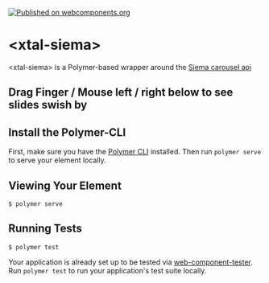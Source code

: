 [![Published on webcomponents.org](https://img.shields.io/badge/webcomponents.org-published-blue.svg)](https://www.webcomponents.org/element/bahrus/xtal-siema)

# \<xtal-siema\>

\<xtal-siema\> is a Polymer-based wrapper around the [Siema carousel api](https://pawelgrzybek.com/siema/)

## Drag Finger / Mouse left / right below to see slides swish by

<!--
```
<custom-element-demo>
  <template>
    <style>
      xtal-link-preview {
        height:200px
      }
    </style>
    <link rel="import" href="xtal-siema.html">
    <script async src="https://rawgit.com/bahrus/xtal-link-preview/master/xtal-link-preview.js"></script>
    <xtal-siema 
          duration="200" easing="ease-out" per-page="1" start-index="0" draggable multiple-drag threshold="20"
          style="height: 200px" attr-for-selected="preview">
          <div>Awesome Web Component Libraries not found on WebComponents.org (until now)</div>
          <xtal-link-preview href="https://onsen.io"></xtal-link-preview>
          <xtal-link-preview href="https://blogs.oracle.com/developers/announcing-oracle-jet-40-and-web-components"></xtal-link-preview>
          <xtal-link-preview href="https://www.ampproject.org"></xtal-link-preview>
          <xtal-link-preview href="https://github.com/theonion/bulbs-elements"></xtal-link-preview>
          <xtal-link-preview href="https://elix.org/"></xtal-link-preview>
          <xtal-link-preview href="https://github.com/skatejs/sk-router"></xtal-link-preview>
          <xtal-link-preview href="https://patternfly-webcomponents.github.io"></xtal-link-preview>
          <xtal-link-preview href="http://blog.htmltreegrid.com/post/Best-WebComponents-DataGrid-DataTable.aspx"></xtal-link-preview>
          <xtal-link-preview href="https://www.predix-ui.com/"></xtal-link-preview>"
          <xtal-link-preview href="https://github.com/x-tag"></xtal-link-preview>
          <xtal-link-preview href="https://codepen.io/justinfagnani/project/editor/Zgbpme"></xtal-link-preview>
          <xtal-link-preview href="https://medium.com/@mikeal/ive-seen-the-future-it-s-full-of-html-2577246f2210"></xtal-link-preview>
          <xtal-link-preview href="https://developers.google.com/web/fundamentals/web-components/examples/"></xtal-link-preview>
          <xtal-link-preview href="https://github.com/Comcast/polaris"></xtal-link-preview>
          <xtal-link-preview href="https://github.com/QuinntyneBrown/ce-carousel"></xtal-link-preview>
    </xtal-siema>
  </template>
</custom-element-demo>
```
-->


## Install the Polymer-CLI

First, make sure you have the [Polymer CLI](https://www.npmjs.com/package/polymer-cli) installed. Then run `polymer serve` to serve your element locally.

## Viewing Your Element

```
$ polymer serve
```

## Running Tests

```
$ polymer test
```

Your application is already set up to be tested via [web-component-tester](https://github.com/Polymer/web-component-tester). Run `polymer test` to run your application's test suite locally.
